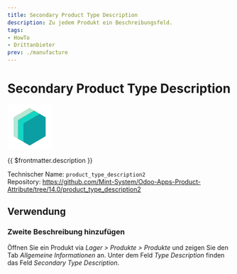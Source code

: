 ```yaml
---
title: Secondary Product Type Description
description: Zu jedem Produkt ein Beschreibungsfeld.
tags:
- HowTo
- Drittanbieter
prev: ./manufacture
---
```

# Secondary Product Type Description
![icon_oms_box](attachments/icons_odoo_mint_system.png)

{{ $frontmatter.description }}

Technischer Name: `product_type_description2`\
Repository: <https://github.com/Mint-System/Odoo-Apps-Product-Attribute/tree/14.0/product_type_description2>

## Verwendung

### Zweite Beschreibung hinzufügen

Öffnen Sie ein Produkt via *Lager > Produkte > Produkte* und zeigen Sie den Tab *Allgemeine Informationen* an. Unter dem Feld *Type Description* finden das Feld *Secondary Type Description*.
